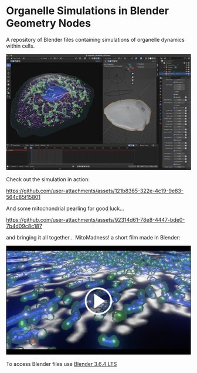 # Organelle Simulations in Blender Geometry Nodes
A repository of Blender files containing simulations of organelle dynamics within cells. 

![Blender preview of organelle simulation](images/Blender_screenshot_organelles_v3.jpg)

Check out the simulation in action:

https://github.com/user-attachments/assets/121b8365-322e-4c19-9e83-564c85f15801

And some mitochondrial pearling for good luck...

https://github.com/user-attachments/assets/92314d61-78e8-4447-bde0-7b4d09c8c187

and bringing it all together... MitoMadness! a short film made in Blender:

[![MitoMadness : Watch the video](https://raw.githubusercontent.com/gav-sturm/Mitochondria_Simulations_Blender_GeoNodes/main/thumbnails/mito_madness_thumbnail_v2.jpg)](https://youtu.be/Khk7N2SxD_Q)

To access Blender files use [Blender 3.6.4 LTS](https://www.blender.org/download/lts/3-6/)
